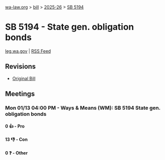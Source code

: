[wa-law.org](/) > [bill](/bill/) > [2025-26](/bill/2025-26/) > [SB 5194](/bill/2025-26/sb/5194/)

# SB 5194 - State gen. obligation bonds
[leg.wa.gov](https://app.leg.wa.gov/billsummary?BillNumber=5194&Year=2025&Initiative=false) | [RSS Feed](./rss.xml)

## Revisions
* [Original Bill](1/)

## Meetings
### Mon 01/13 04:00 PM - Ways & Means (WM): SB 5194 State gen. obligation bonds
#### 0 👍 - Pro

#### 13 👎 - Con

#### 0 ❓ - Other
